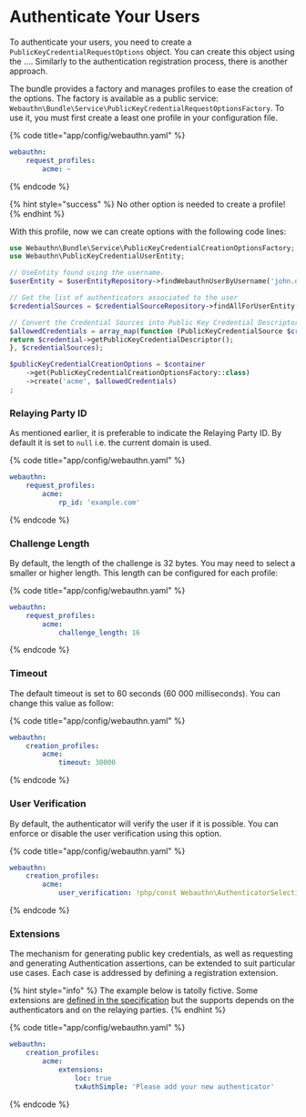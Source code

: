 # Authenticate Your Users

To authenticate your users, you need to create a `PublicKeyCredentialRequestOptions` object. You can create this object using the .... Similarly to the authentication registration process, there is another approach.

The bundle provides a factory and manages profiles to ease the creation of the options. The factory is available as a public service: `Webauthn\Bundle\Service\PublicKeyCredentialRequestOptionsFactory`. To use it, you must first create a least one profile in your configuration file.

{% code title="app/config/webauthn.yaml" %}
```yaml
webauthn:
    request_profiles:
        acme: ~
```
{% endcode %}

{% hint style="success" %}
No other option is needed to create a profile!
{% endhint %}

With this profile, now we can create options with the following code lines:

```php
use Webauthn\Bundle\Service\PublicKeyCredentialCreationOptionsFactory;
use Webauthn\PublicKeyCredentialUserEntity;

// UseEntity found using the username.
$userEntity = $userEntityRepository->findWebauthnUserByUsername('john.doe');

// Get the list of authenticators associated to the user
$credentialSources = $credentialSourceRepository->findAllForUserEntity($userEntity);

// Convert the Credential Sources into Public Key Credential Descriptors
$allowedCredentials = array_map(function (PublicKeyCredentialSource $credential) {
return $credential->getPublicKeyCredentialDescriptor();
}, $credentialSources);

$publicKeyCredentialCreationOptions = $container
    ->get(PublicKeyCredentialCreationOptionsFactory::class)
    ->create('acme', $allowedCredentials)
;
```

### Relaying Party ID

As mentioned earlier, it is preferable to indicate the Relaying Party ID. By default it is set to `null` i.e. the current domain is used.

{% code title="app/config/webauthn.yaml" %}
```yaml
webauthn:
    request_profiles:
        acme:
            rp_id: 'example.com'
```
{% endcode %}

### Challenge Length

By default, the length of the challenge is 32 bytes. You may need to select a smaller or higher length. This length can be configured for each profile:

{% code title="app/config/webauthn.yaml" %}
```yaml
webauthn:
    request_profiles:
        acme:
            challenge_length: 16
```
{% endcode %}

### Timeout

The default timeout is set to 60 seconds \(60 000 milliseconds\). You can change this value as follow:

{% code title="app/config/webauthn.yaml" %}
```yaml
webauthn:
    creation_profiles:
        acme:
            timeout: 30000
```
{% endcode %}

### User Verification

By default, the authenticator will verify the user if it is possible. You can enforce or disable the user verification using this option.

{% code title="app/config/webauthn.yaml" %}
```yaml
webauthn:
    creation_profiles:
        acme:
            user_verification: !php/const Webauthn\AuthenticatorSelectionCriteria::USER_VERIFICATION_REQUIREMENT_REQUIRED
```
{% endcode %}

### Extensions

The mechanism for generating public key credentials, as well as requesting and generating Authentication assertions, can be extended to suit particular use cases. Each case is addressed by defining a registration extension.

{% hint style="info" %}
The example below is tatolly fictive. Some extensions are [defined in the specification](https://www.w3.org/TR/webauthn/#sctn-defined-extensions) but the supports depends on the authenticators and on the relaying parties.
{% endhint %}

{% code title="app/config/webauthn.yaml" %}
```yaml
webauthn:
    creation_profiles:
        acme:
            extensions:
                loc: true
                txAuthSimple: 'Please add your new authenticator'
```
{% endcode %}

